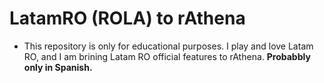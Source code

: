 # LatamRO (ROLA) to rAthena
- This repository is only for educational purposes. I play and love Latam RO, and I am brining Latam RO official features to rAthena.
**Probabbly only in Spanish.**

